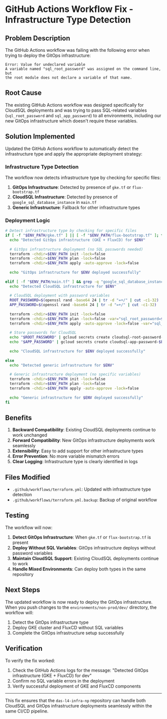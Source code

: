 # GitHub Actions Workflow Fix - Infrastructure Type Detection

## Problem Description

The GitHub Actions workflow was failing with the following error when trying to deploy the GitOps infrastructure:

```
Error: Value for undeclared variable
A variable named "sql_root_password" was assigned on the command line, but
the root module does not declare a variable of that name.
```

## Root Cause

The existing GitHub Actions workflow was designed specifically for CloudSQL deployments and was trying to pass SQL-related variables (`sql_root_password` and `sql_app_password`) to all environments, including our new GitOps infrastructure which doesn't require these variables.

## Solution Implemented

Updated the GitHub Actions workflow to automatically detect the infrastructure type and apply the appropriate deployment strategy:

### Infrastructure Type Detection

The workflow now detects infrastructure type by checking for specific files:

1. **GitOps Infrastructure**: Detected by presence of `gke.tf` or `flux-bootstrap.tf`
2. **CloudSQL Infrastructure**: Detected by presence of `google_sql_database_instance` in `main.tf`
3. **Generic Infrastructure**: Fallback for other infrastructure types

### Deployment Logic

```bash
# Detect infrastructure type by checking for specific files
if [ -f "$ENV_PATH/gke.tf" ] || [ -f "$ENV_PATH/flux-bootstrap.tf" ]; then
  echo "Detected GitOps infrastructure (GKE + FluxCD) for $ENV"
  
  # GitOps infrastructure deployment (no SQL passwords needed)
  terraform -chdir=$ENV_PATH init -lock=false
  terraform -chdir=$ENV_PATH plan -lock=false
  terraform -chdir=$ENV_PATH apply -auto-approve -lock=false
  
  echo "GitOps infrastructure for $ENV deployed successfully"
  
elif [ -f "$ENV_PATH/main.tf" ] && grep -q "google_sql_database_instance" "$ENV_PATH/main.tf"; then
  echo "Detected CloudSQL infrastructure for $ENV"
  
  # CloudSQL deployment with password variables
  ROOT_PASSWORD=$(openssl rand -base64 24 | tr -d "=+/" | cut -c1-32)
  APP_PASSWORD=$(openssl rand -base64 24 | tr -d "=+/" | cut -c1-32)
  
  terraform -chdir=$ENV_PATH init -lock=false
  terraform -chdir=$ENV_PATH plan -lock=false -var="sql_root_password=$ROOT_PASSWORD" -var="sql_app_password=$APP_PASSWORD"
  terraform -chdir=$ENV_PATH apply -auto-approve -lock=false -var="sql_root_password=$ROOT_PASSWORD" -var="sql_app_password=$APP_PASSWORD"
  
  # Store passwords for CloudSQL
  echo "$ROOT_PASSWORD" | gcloud secrets create cloudsql-root-password-$ENV --data-file=- --replication-policy="automatic" || echo "Secret already exists"
  echo "$APP_PASSWORD" | gcloud secrets create cloudsql-app-password-$ENV --data-file=- --replication-policy="automatic" || echo "Secret already exists"
  
  echo "CloudSQL infrastructure for $ENV deployed successfully"
  
else
  echo "Detected generic infrastructure for $ENV"
  
  # Generic infrastructure deployment (no specific variables)
  terraform -chdir=$ENV_PATH init -lock=false
  terraform -chdir=$ENV_PATH plan -lock=false
  terraform -chdir=$ENV_PATH apply -auto-approve -lock=false
  
  echo "Generic infrastructure for $ENV deployed successfully"
fi
```

## Benefits

1. **Backward Compatibility**: Existing CloudSQL deployments continue to work unchanged
2. **Forward Compatibility**: New GitOps infrastructure deployments work seamlessly
3. **Extensibility**: Easy to add support for other infrastructure types
4. **Error Prevention**: No more variable mismatch errors
5. **Clear Logging**: Infrastructure type is clearly identified in logs

## Files Modified

- `.github/workflows/terraform.yml`: Updated with infrastructure type detection
- `.github/workflows/terraform.yml.backup`: Backup of original workflow

## Testing

The workflow will now:

1. **Detect GitOps Infrastructure**: When `gke.tf` or `flux-bootstrap.tf` is present
2. **Deploy Without SQL Variables**: GitOps infrastructure deploys without password variables
3. **Maintain CloudSQL Support**: Existing CloudSQL deployments continue to work
4. **Handle Mixed Environments**: Can deploy both types in the same repository

## Next Steps

The updated workflow is now ready to deploy the GitOps infrastructure. When you push changes to the `environments/non-prod/dev/` directory, the workflow will:

1. Detect the GitOps infrastructure type
2. Deploy GKE cluster and FluxCD without SQL variables
3. Complete the GitOps infrastructure setup successfully

## Verification

To verify the fix worked:

1. Check the GitHub Actions logs for the message: "Detected GitOps infrastructure (GKE + FluxCD) for dev"
2. Confirm no SQL variable errors in the deployment
3. Verify successful deployment of GKE and FluxCD components

---

This fix ensures that the `das-l4-infra-np` repository can handle both CloudSQL and GitOps infrastructure deployments seamlessly within the same CI/CD pipeline.
